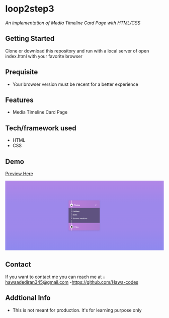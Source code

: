 # loop2step3
*An implementation of Media Timeline Card Page with HTML/CSS*

## Getting Started
Clone or download this repository and run with a local server of open index.html with your favorite browser

## Prequisite
- Your browser version must be recent for a better experience

## Features
- Media Timeline Card Page

## Tech/framework used
- HTML
- CSS

## Demo
[Preview Here](https://rawcdn.githack.com/Hawa-codes/Loop2-step3/refs/heads/main/index.html)

![screenshot](./img/Screenshot.png)
## Contact
If you want to contact me you can reach me at
-hawaadediran345@gmail.com
-https://github.com/Hawa-codes

## Addtional Info
- This is not meant for production. It's for learning purpose only